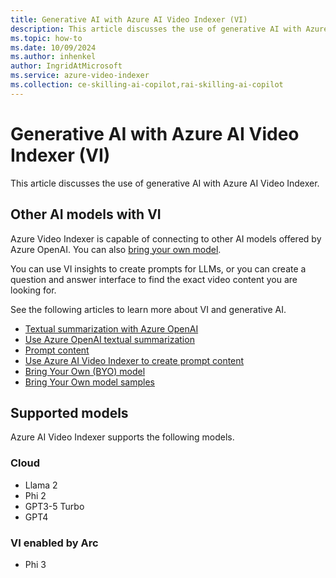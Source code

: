 ```yaml
---
title: Generative AI with Azure AI Video Indexer (VI)
description: This article discusses the use of generative AI with Azure AI Video Indexer.
ms.topic: how-to
ms.date: 10/09/2024
ms.author: inhenkel
author: IngridAtMicrosoft
ms.service: azure-video-indexer
ms.collection: ce-skilling-ai-copilot,rai-skilling-ai-copilot
---
```


# Generative AI with Azure AI Video Indexer (VI)

This article discusses the use of generative AI with Azure AI Video Indexer.

## Other AI models with VI

Azure Video Indexer is capable of connecting to other AI models offered by Azure OpenAI. You can also [bring your own model](azure-video-indexer-enabled-by-arc-bring-your-own-model-overview.md). 

You can use VI insights to create prompts for LLMs, or you can create a question and answer interface to find the exact video content you are looking for.

See the following articles to learn more about VI and generative AI.

- [Textual summarization with Azure OpenAI](text-summarization-overview.md)
- [Use Azure OpenAI textual summarization](text-summarization-task.md)
- [Prompt content](prompt-overview.md)
- [Use Azure AI Video Indexer to create prompt content](prompt-task.md)
- [Bring Your Own (BYO) model](bring-your-own-model-overview.md)
- [Bring Your Own model samples](https://github.com/Azure-Samples/azure-video-indexer-samples/tree/master/BringYourOwn-Samples)

## Supported models

Azure AI Video Indexer supports the following models.

### Cloud
- Llama 2
- Phi 2
- GPT3-5 Turbo
- GPT4

### VI enabled by Arc
- Phi 3
